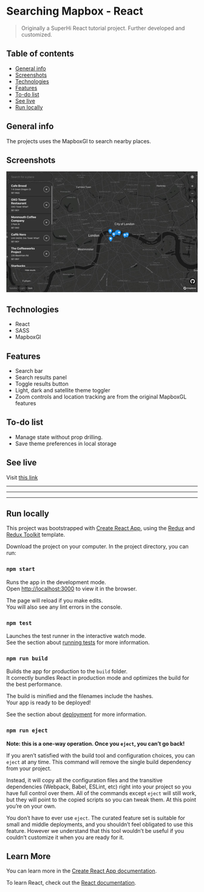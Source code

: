 # Searching Mapbox - React

> Originally a SuperHi React tutorial project. Further developed and customized.

## Table of contents

- [General info](#general-info)
- [Screenshots](#screenshots)
- [Technologies](#technologies)
- [Features](#features)
- [To-do list](#to-do-list)
- [See live](#see-live)
- [Run locally](#run-locally)

## General info

The projects uses the MapboxGl to search nearby places.

## Screenshots

<img src="./public/mapbox-screenshot.jpg" width="800px">

## Technologies

- React
- SASS
- MapboxGl

## Features

- Search bar
- Search results panel
- Toggle results button
- Light, dark and satellite theme toggler
- Zoom controls and location tracking are from the original MapboxGL features

## To-do list

- Manage state without prop drilling.
- Save theme preferences in local storage

## See live

Visit [this link](https://searching-mapbox.netlify.app/)

---

---

---

## Run locally

This project was bootstrapped with [Create React App](https://github.com/facebook/create-react-app), using the [Redux](https://redux.js.org/) and [Redux Toolkit](https://redux-toolkit.js.org/) template.

Download the project on your computer. In the project directory, you can run:

### `npm start`

Runs the app in the development mode.<br />
Open [http://localhost:3000](http://localhost:3000) to view it in the browser.

The page will reload if you make edits.<br />
You will also see any lint errors in the console.

### `npm test`

Launches the test runner in the interactive watch mode.<br />
See the section about [running tests](https://facebook.github.io/create-react-app/docs/running-tests) for more information.

### `npm run build`

Builds the app for production to the `build` folder.<br />
It correctly bundles React in production mode and optimizes the build for the best performance.

The build is minified and the filenames include the hashes.<br />
Your app is ready to be deployed!

See the section about [deployment](https://facebook.github.io/create-react-app/docs/deployment) for more information.

### `npm run eject`

**Note: this is a one-way operation. Once you `eject`, you can’t go back!**

If you aren’t satisfied with the build tool and configuration choices, you can `eject` at any time. This command will remove the single build dependency from your project.

Instead, it will copy all the configuration files and the transitive dependencies (Webpack, Babel, ESLint, etc) right into your project so you have full control over them. All of the commands except `eject` will still work, but they will point to the copied scripts so you can tweak them. At this point you’re on your own.

You don’t have to ever use `eject`. The curated feature set is suitable for small and middle deployments, and you shouldn’t feel obligated to use this feature. However we understand that this tool wouldn’t be useful if you couldn’t customize it when you are ready for it.

## Learn More

You can learn more in the [Create React App documentation](https://facebook.github.io/create-react-app/docs/getting-started).

To learn React, check out the [React documentation](https://reactjs.org/).
